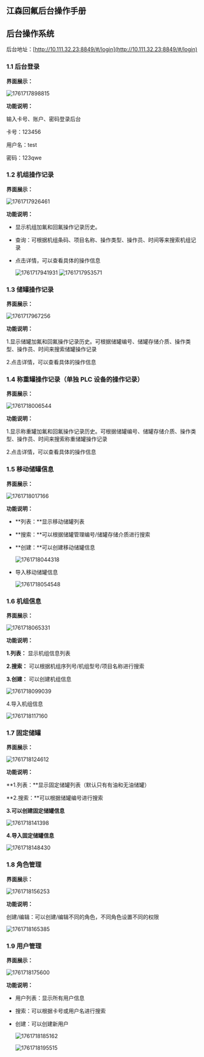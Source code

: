 ## 江森回氟后台操作手册

## 后台操作系统

后台地址：[http://10.111.32.23:8849/#/login](http://10.111.32.23:8849/#/login)

### 1.1 后台登录

**界面展示：**

![1761717898815](image/后台操作手册/1761717898815.png)

**功能说明：**

输入卡号、账户、密码登录后台

卡号：123456

用户名：test

密码：123qwe

### 1.2 机组操作记录

**界面展示：**

![1761717926461](image/后台操作手册/1761717926461.png)

**功能说明：**

- 显示机组加氟和回氟操作记录历史。
- 查询：可根据机组条码、项目名称、操作类型、操作员、时间等来搜索机组记录
- 点击详情，可以查看具体的操作信息

  ![1761717941931](image/后台操作手册/1761717941931.png) ![1761717953571](image/后台操作手册/1761717953571.png)

### 1.3 储罐操作记录

**界面展示：**

![1761717967256](image/后台操作手册/1761717967256.png)

**功能说明：**

1.显示储罐加氟和回氟操作记录历史。可根据储罐编号、储罐存储介质、操作类型、操作员、时间来搜索储罐操作记录

2.点击详情，可以查看具体的操作信息

### 1.4 称重罐操作记录（单独 PLC 设备的操作记录）

**界面展示：**

![1761718006544](image/后台操作手册/1761718006544.png)

**功能说明：**

1.显示称重罐加氟和回氟操作记录历史。可根据储罐编号、储罐存储介质、操作类型、操作员、时间来搜索称重储罐操作记录

2.点击详情，可以查看具体的操作信息

### 1.5 移动储罐信息

**界面展示：**

![1761718017166](image/后台操作手册/1761718017166.png)

**功能说明：**

- **列表：**显示移动储罐列表
- **搜索：**可以根据储罐管理编号/储罐存储介质进行搜索
- **创建：**可以创建移动储罐信息

  ![1761718044318](image/后台操作手册/1761718044318.png)

- 导入移动储罐信息

  ![1761718054548](image/后台操作手册/1761718054548.png)

### 1.6 机组信息

**界面展示：**

![1761718065331](image/后台操作手册/1761718065331.png)

**功能说明：**

**1.列表：** 显示机组信息列表

**2.搜索：** 可以根据机组序列号/机组型号/项目名称进行搜索

**3.创建：** 可以创建机组信息

![1761718099039](image/后台操作手册/1761718099039.png)

4.导入机组信息

![1761718117160](image/后台操作手册/1761718117160.png)

### 1.7 固定储罐

**界面展示：**

![1761718124612](image/后台操作手册/1761718124612.png)

**功能说明：**

**1.列表：**显示固定储罐列表（默认只有有油和无油储罐）

**2.搜索：**可以根据储罐编号进行搜索

**3.可以创建固定储罐信息**

![1761718141398](image/后台操作手册/1761718141398.png)

**4.导入固定储罐信息**

![1761718148430](image/后台操作手册/1761718148430.png)

### 1.8 角色管理

**界面展示：**

![1761718156253](image/后台操作手册/1761718156253.png)

**功能说明：**

创建/编辑：可以创建/编辑不同的角色，不同角色设置不同的权限

![1761718165385](image/后台操作手册/1761718165385.png)

### 1.9 用户管理

**界面展示：**

![1761718175600](image/后台操作手册/1761718175600.png)

**功能说明：**

- 用户列表：显示所有用户信息
- 搜索：可以根据卡号或用户名进行搜索
- 创建：可以创建新用户

  ![1761718185162](image/后台操作手册/1761718185162.png)

  ![1761718195515](image/后台操作手册/1761718195515.png)
